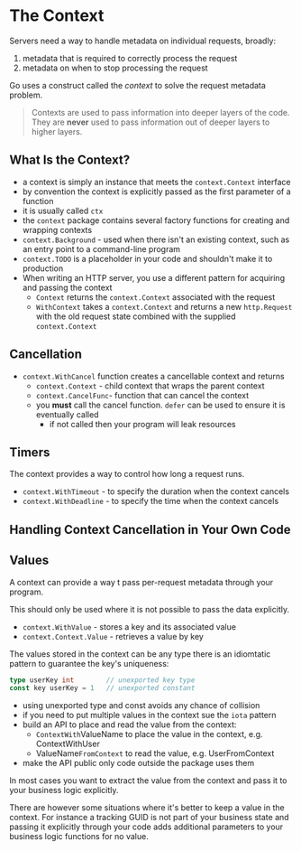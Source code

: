 # The Context

Servers need a way to handle metadata on individual requests, broadly:
1. metadata that is required to correctly process the request
1. metadata on when to stop processing the request

Go uses a construct called the *context* to solve the request metadata problem.

> Contexts are used to pass information into deeper layers of the code. They 
> are **never** used to pass information out of deeper layers to higher layers.

## What Is the Context?

- a context is simply an instance that meets the `context.Context` interface
- by convention the context is explicitly passed as the first parameter of a
function
- it is usually called `ctx`
- the `context` package contains several factory functions for creating and
wrapping contexts
- `context.Background` - used when there isn't an existing context, such as
an entry point to a command-line program
- `context.TODO` is a placeholder in your code and shouldn't make it to 
production
- When writing an HTTP server, you use a different pattern for acquiring
and passing the context
    - `Context` returns the `context.Context` associated with the request
    - `WithContext` takes a `context.Context` and returns a new `http.Request`
    with the old request state combined with the supplied `context.Context`

## Cancellation

- `context.WithCancel` function creates a cancellable context and returns
    - `context.Context` - child context that wraps the parent context
    - `context.CancelFunc`- function that can cancel the context
    - you **must** call the cancel function. `defer` can be used to ensure it
    is eventually called
        - if not called then your program will leak resources

## Timers

The context provides a way to control how long a request runs.

- `context.WithTimeout` - to specify the duration when the context cancels
- `context.WithDeadline` - to specify the time when the context cancels

## Handling Context Cancellation in Your Own Code

## Values

A context can provide a way t pass per-request metadata through your program.

This should only be used where it is not possible to pass the data explicitly.

- `context.WithValue` - stores a key and its associated value
- `context.Context.Value` - retrieves a value by key

The values stored in the context can be any type there is an idiomtatic pattern
to guarantee the key's uniqueness:

```go
type userKey int        // unexported key type
const key userKey = 1   // unexported constant
```

- using unexported type and const avoids any chance of collision
- if you need to put multiple values in the context sue the `iota` pattern
- build an API to place and read the value from the context:
    - `ContextWith`ValueName to place the value in the context, 
    e.g. ContextWithUser
    - ValueName`FromContext` to read the value, e.g. UserFromContext
- make the API public only code outside the package uses them

In most cases you want to extract the value from the context and pass it to
your business logic explicitly.

There are however some situations where it's better to keep a value in the 
context. For instance a tracking GUID is not part of your business state
and passing it explicitly through your code adds additional parameters
to your business logic functions for no value.